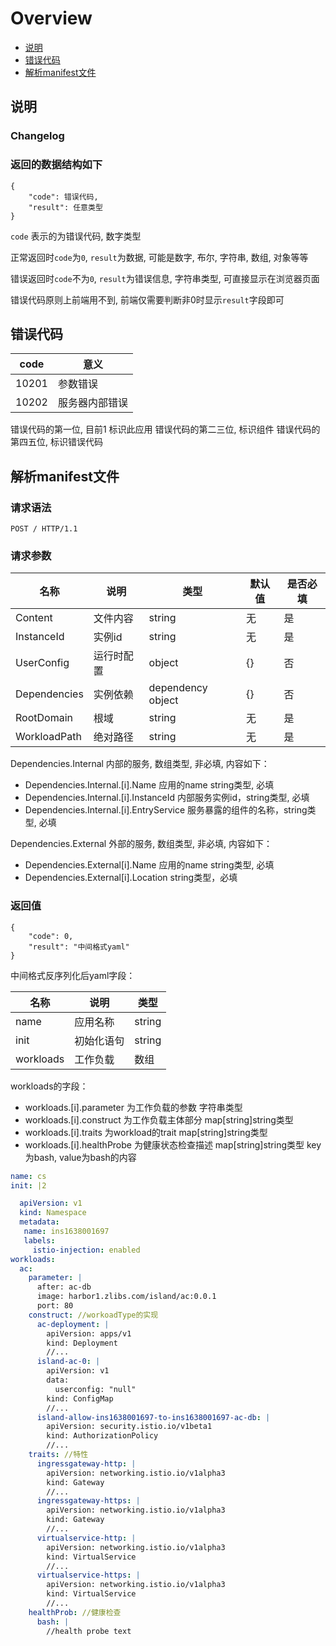 # Overview

- [说明](#说明)
- [错误代码](#错误代码)
- [解析manifest文件](#解析manifest文件)

<a name="说明"></a>

## 说明

### Changelog

### 返回的数据结构如下
```
{
    "code": 错误代码,
    "result": 任意类型
}
```

`code` 表示的为错误代码, 数字类型

正常返回时`code`为`0`, `result`为数据, 可能是数字, 布尔, 字符串, 数组, 对象等等

错误返回时`code`不为`0`, `result`为错误信息, 字符串类型, 可直接显示在浏览器页面

错误代码原则上前端用不到, 前端仅需要判断非0时显示`result`字段即可


<a name="错误代码"></a>
## 错误代码

|  code     |意义  | 
|  ----   |----  |
| 10201   | 参数错误 |
| 10202   | 服务器内部错误 |

错误代码的第一位, 目前1 标识此应用
错误代码的第二三位, 标识组件
错误代码的第四五位, 标识错误代码

<a name="解析manifest文件"></a>
## 解析manifest文件


### 请求语法
```
POST / HTTP/1.1
```

### 请求参数
|名称|说明|类型|默认值|是否必填|
|---|---|---|---|---|
|Content|文件内容|string|无|是|
|InstanceId|实例id|string|无|是|
|UserConfig|运行时配置|object|{}|否|
|Dependencies|实例依赖|dependency object|{}|否|
|RootDomain|根域|string|无|是|
|WorkloadPath|绝对路径|string|无|是|

Dependencies.Internal 内部的服务, 数组类型, 非必填, 内容如下：

* Dependencies.Internal.[i].Name 应用的name string类型, 必填
* Dependencies.Internal.[i].InstanceId 内部服务实例id，string类型, 必填
* Dependencies.Internal.[i].EntryService 服务暴露的组件的名称，string类型, 必填

Dependencies.External 外部的服务, 数组类型, 非必填, 内容如下：

* Dependencies.External[i].Name 应用的name string类型, 必填
* Dependencies.External[i].Location string类型，必填

### 返回值
```
{
    "code": 0,
    "result": "中间格式yaml"
}
```

中间格式反序列化后yaml字段：

|名称|说明|类型|
|---|---|---|
|name|应用名称|string|
|init|初始化语句|string|
|workloads|工作负载|数组|

workloads的字段：
* workloads.[i].parameter 为工作负载的参数 字符串类型
* workloads.[i].construct 为工作负载主体部分  map[string]string类型
* workloads.[i].traits 为workload的trait map[string]string类型
* workloads.[i].healthProbe 为健康状态检查描述 map[string]string类型 key为bash, value为bash的内容


```yaml
name: cs
init: |2

  apiVersion: v1
  kind: Namespace
  metadata:
   name: ins1638001697
   labels:
     istio-injection: enabled
workloads:
  ac:
    parameter: |
      after: ac-db
      image: harbor1.zlibs.com/island/ac:0.0.1
      port: 80
    construct: //workoadType的实现
      ac-deployment: |
        apiVersion: apps/v1
        kind: Deployment
        //...
      island-ac-0: |
        apiVersion: v1
        data:
          userconfig: "null"
        kind: ConfigMap
        //...
      island-allow-ins1638001697-to-ins1638001697-ac-db: |
        apiVersion: security.istio.io/v1beta1
        kind: AuthorizationPolicy
        //...
    traits: //特性
      ingressgateway-http: |
        apiVersion: networking.istio.io/v1alpha3
        kind: Gateway
        //...
      ingressgateway-https: |
        apiVersion: networking.istio.io/v1alpha3
        kind: Gateway
        //...
      virtualservice-http: |
        apiVersion: networking.istio.io/v1alpha3
        kind: VirtualService
        //...
      virtualservice-https: |
        apiVersion: networking.istio.io/v1alpha3
        kind: VirtualService
        //... 
    healthProb: //健康检查
      bash: |
        //health probe text
```
